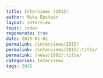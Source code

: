 ```yaml
---
title: Interviews (2015)
author: Mika Epstein
layout: interview
topic: index
regenerate: true
date: 2015-01-01
permalink: /interviews/2015/
permalink: /interviews/2015/:title/
permalink: /news/1992/:title/
categories: Interviews
tags: 2015
---
```

